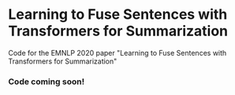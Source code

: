 # Learning to Fuse Sentences with Transformers for Summarization
Code for the EMNLP 2020 paper "Learning to Fuse Sentences with Transformers for Summarization"

### Code coming soon!
